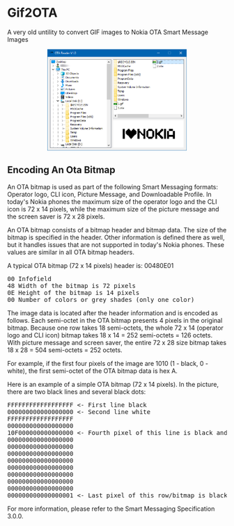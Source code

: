 # Gif2OTA
A very old untility to convert GIF images to Nokia OTA  Smart Message Images


<p align="center">
<img src="home.png" width="320">
</p>

## Encoding An Ota Bitmap

An OTA bitmap is used as part of the following Smart Messaging formats: Operator logo, CLI icon, 
Picture Message, and Downloadable Profile. In today's Nokia phones the maximum size of the 
operator logo and the CLI icon is 72 x 14 pixels, while the maximum size of the picture message 
and the screen saver is 72 x 28 pixels.

An OTA bitmap consists of a bitmap header and bitmap data. The size of the bitmap is specified in 
the header. Other information is defined there as well, but it handles issues that are not supported
in today's Nokia phones. These values are similar in all OTA bitmap headers.

A typical OTA bitmap (72 x 14 pixels) header is: 00480E01

<pre>
00 Infofield
48 Width of the bitmap is 72 pixels
0E Height of the bitmap is 14 pixels
00 Number of colors or grey shades (only one color) 
</pre>

The image data is located after the header information and is encoded as follows. Each semi-octet in the
OTA bitmap presents 4 pixels in the original bitmap. Because one row takes 18 semi-octets, the whole 
72 x 14 (operator logo and CLI icon) bitmap takes 18 x 14 = 252 semi-octets = 126 octets. With picture
message and screen saver, the entire 72 x 28 size bitmap takes 18 x 28 = 504 semi-octets = 252 octets.

For example, if the first four pixels of the image are 1010 (1 - black, 0 - white), the first semi-octet
of the OTA bitmap data is hex A.

Here is an example of a simple OTA bitmap (72 x 14 pixels). In the picture, there are two black lines 
and several black dots:

<pre>
FFFFFFFFFFFFFFFFFF <- First line black
000000000000000000 <- Second line white
FFFFFFFFFFFFFFFFFF 
000000000000000000
10F000000000000000 <- Fourth pixel of this line is black and 9-12 pixels are also black
000000000000000000
000000000000000000
000000000000000000
000000000000000000
000000000000000000
000000000000000000
000000000000000000
000000000000000000
000000000000000001 <- Last pixel of this row/bitmap is black
</pre>


For more information, please refer to the Smart Messaging Specification 3.0.0.